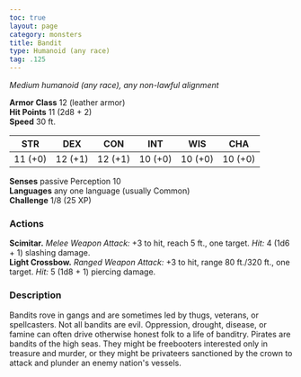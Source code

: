 ```yaml
---
toc: true
layout: page
category: monsters
title: Bandit
type: Humanoid (any race)
tag: .125
---
```

_Medium humanoid (any race), any non-lawful alignment_

**Armor Class** 12 (leather armor)    
**Hit Points** 11 (2d8 + 2)    
**Speed** 30 ft. 

| STR     | DEX     | CON     | INT     | WIS     | CHA     |
|---------|---------|---------|---------|---------|---------|
| 11 (+0) | 12 (+1) | 12 (+1) | 10 (+0) | 10 (+0) | 10 (+0) | 

**Senses** passive Perception 10    
**Languages** any one language (usually Common)    
**Challenge** 1/8 (25 XP) 

### Actions 
**Scimitar.** _Melee Weapon Attack:_ +3 to hit, reach 5 ft., one target. _Hit:_ 4 (1d6 + 1) slashing damage.    
**Light Crossbow.** _Ranged Weapon Attack:_ +3 to hit, range 80 ft./320 ft., one target. _Hit:_ 5 (1d8 + 1) piercing damage. 

### Description
Bandits rove in gangs and are sometimes led by thugs, veterans, or spellcasters. Not all bandits are evil. Oppression, drought, disease, or famine can often drive otherwise honest folk to a life of banditry. Pirates are bandits of the high seas. They might be freebooters interested only in treasure and murder, or they might be privateers sanctioned by the crown to attack and plunder an enemy nation's vessels. 